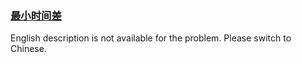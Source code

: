 ### [最小时间差](https://leetcode.com/problems/569nqc)

<p>English description is not available for the problem. Please switch to Chinese.</p>
